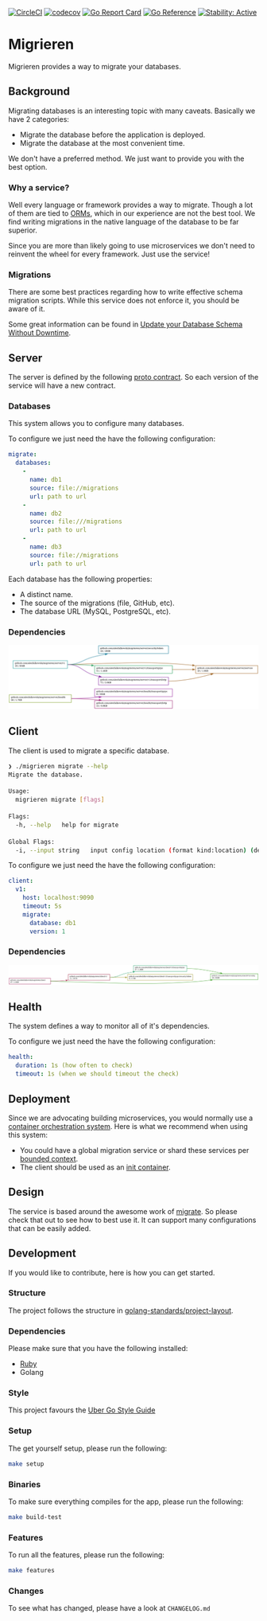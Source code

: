 [![CircleCI](https://circleci.com/gh/alexfalkowski/migrieren.svg?style=shield)](https://circleci.com/gh/alexfalkowski/migrieren)
[![codecov](https://codecov.io/gh/alexfalkowski/migrieren/graph/badge.svg?token=R2OD8WIKD0)](https://codecov.io/gh/alexfalkowski/migrieren)
[![Go Report Card](https://goreportcard.com/badge/github.com/alexfalkowski/migrieren)](https://goreportcard.com/report/github.com/alexfalkowski/migrieren)
[![Go Reference](https://pkg.go.dev/badge/github.com/alexfalkowski/migrieren.svg)](https://pkg.go.dev/github.com/alexfalkowski/migrieren)
[![Stability: Active](https://masterminds.github.io/stability/active.svg)](https://masterminds.github.io/stability/active.html)

# Migrieren

Migrieren provides a way to migrate your databases.

## Background

Migrating databases is an interesting topic with many caveats. Basically we have 2 categories:
- Migrate the database before the application is deployed.
- Migrate the database at the most convenient time.

We don't have a preferred method. We just want to provide you with the best option.

### Why a service?

Well every language or framework provides a way to migrate. Though a lot of them are tied to [ORMs](https://en.wikipedia.org/wiki/Object%E2%80%93relational_mapping), which in our experience are not the best tool. We find writing migrations in the native language of the database to be far superior.

Since you are more than likely going to use microservices we don't need to reinvent the wheel for every framework. Just use the service!

### Migrations

There are some best practices regarding how to write effective schema migration scripts. While this service does not enforce it, you should be aware of it.

Some great information can be found in [Update your Database Schema Without Downtime](https://thorben-janssen.com/update-database-schema-without-downtime/).

## Server

The server is defined by the following [proto contract](api/migrieren/v1/service.proto). So each version of the service will have a new contract.

### Databases

This system allows you to configure many databases.

To configure we just need the have the following configuration:

```yaml
migrate:
  databases:
    -
      name: db1
      source: file://migrations
      url: path to url
    -
      name: db2
      source: file:///migrations
      url: path to url
    -
      name: db3
      source: file://migrations
      url: path to url
```

Each database has the following properties:
- A distinct name.
- The source of the migrations (file, GitHub, etc).
- The database URL (MySQL, PostgreSQL, etc).

### Dependencies

![Dependencies](./assets/server.png)

## Client

The client is used to migrate a specific database.

```bash
❯ ./migrieren migrate --help
Migrate the database.

Usage:
  migrieren migrate [flags]

Flags:
  -h, --help   help for migrate

Global Flags:
  -i, --input string   input config location (format kind:location) (default "env:MIGRIEREN_CONFIG_FILE")
```

To configure we just need the have the following configuration:

```yaml
client:
  v1:
    host: localhost:9090
    timeout: 5s
    migrate:
      database: db1
      version: 1
```

### Dependencies

![Dependencies](./assets/client.png)

## Health

The system defines a way to monitor all of it's dependencies.

To configure we just need the have the following configuration:

```yaml
health:
  duration: 1s (how often to check)
  timeout: 1s (when we should timeout the check)
```

## Deployment

Since we are advocating building microservices, you would normally use a [container orchestration system](https://newrelic.com/blog/best-practices/container-orchestration-explained). Here is what we recommend when using this system:
- You could have a global migration service or shard these services per [bounded context](https://martinfowler.com/bliki/BoundedContext.html).
- The client should be used as an [init container](https://kubernetes.io/docs/concepts/workloads/pods/init-containers/).

## Design

The service is based around the awesome work of [migrate](https://github.com/golang-migrate/migrate). So please check that out to see how to best use it. It can support many configurations that can be easily added.

## Development

If you would like to contribute, here is how you can get started.

### Structure

The project follows the structure in [golang-standards/project-layout](https://github.com/golang-standards/project-layout).

### Dependencies

Please make sure that you have the following installed:
- [Ruby](.ruby-version)
- Golang

### Style

This project favours the [Uber Go Style Guide](https://github.com/uber-go/guide/blob/master/style.md)

### Setup

The get yourself setup, please run the following:

```sh
make setup
```

### Binaries

To make sure everything compiles for the app, please run the following:

```sh
make build-test
```

### Features

To run all the features, please run the following:

```sh
make features
```

### Changes

To see what has changed, please have a look at `CHANGELOG.md`
